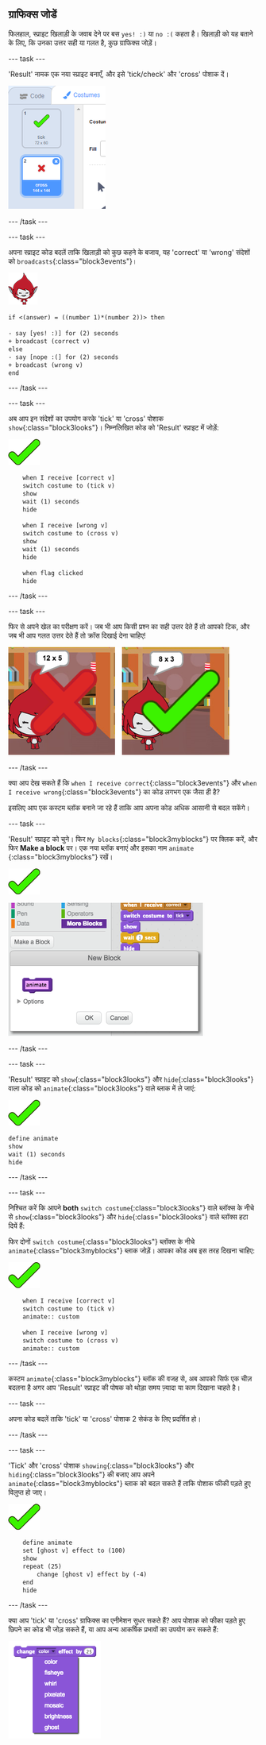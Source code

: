 ## ग्राफिक्स जोडें

फिलहाल, स्प्राइट खिलाड़ी के जवाब देने पर बस `yes! :)` या `no :(` कहता है। खिलाड़ी को यह बताने के लिए, कि उनका उत्तर सही या गलत है, कुछ ग्राफिक्स जोड़ें।

\--- task \---

'Result' नामक एक नया स्प्राइट बनाएँ, और इसे 'tick/check' और 'cross' पोशाक दें।

![स्प्राइट tick और cross पोशाक के साथ](images/brain-result.png)

\--- /task \---

\--- task \---

अपना स्प्राइट कोड बदलें ताकि खिलाड़ी को कुछ कहने के बजाय, यह 'correct' या 'wrong' संदेशों को `broadcasts`{:class="block3events"}।

![पात्र स्प्राइट](images/giga-sprite.png)

```blocks3
if <(answer) = ((number 1)*(number 2))> then

- say [yes! :)] for (2) seconds
+ broadcast (correct v)
else
- say [nope :(] for (2) seconds
+ broadcast (wrong v)
end
```

\--- /task \---

\--- task \---

अब आप इन संदेशों का उपयोग करके 'tick' या 'cross' पोशाक `show`{:class="block3looks"}। निम्नलिखित कोड को 'Result' स्प्राइट में जोड़ें:

![परिणाम स्प्राइट](images/result-sprite.png)

```blocks3
    when I receive [correct v]
    switch costume to (tick v)
    show
    wait (1) seconds
    hide

    when I receive [wrong v]
    switch costume to (cross v)
    show
    wait (1) seconds
    hide

    when flag clicked
    hide
```

\--- /task \---

\--- task \---

फिर से अपने खेल का परीक्षण करें। जब भी आप किसी प्रश्न का सही उत्तर देते हैं तो आपको टिक, और जब भी आप गलत उत्तर देते हैं तो क्रॉस दिखाई देना चाहिए!

![सही के लिए टिक, गलत उत्तर के लिए क्रॉस](images/brain-test-answer.png)

\--- /task \---

क्या आप देख सकते हैं कि `when I receive correct`{:class="block3events"} और `when I receive wrong`{:class="block3events"} का कोड लगभग एक जैसा ही है?

इसलिए आप एक कस्टम ब्लॉक बनाने जा रहे हैं ताकि आप अपना कोड अधिक आसानी से बदल सकेंगे।

\--- task \---

'Result' स्प्राइट को चुने। फिर `My blocks`{:class="block3myblocks"} पर क्लिक करें, और फिर **Make a block** पर। एक नया ब्लॉक बनाएं और इसका नाम `animate` {:class="block3myblocks"} रखें।

![परिणाम स्प्राइट](images/result-sprite.png)

![एक एनिमेट नामक ब्लाक बनाएँ](images/brain-animate-function.png)

\--- /task \---

\--- task \---

'Result' स्प्राइट को `show`{:class="block3looks"} और `hide`{:class="block3looks"} वाला कोड को `animate`{:class="block3looks"} वाले ब्लाक में ले जाएं:

![परिणाम स्प्राइट](images/result-sprite.png)

```blocks3
define animate
show
wait (1) seconds
hide
```

\--- /task \---

\--- task \---

निश्चित करें कि आपने **both** `switch costume`{:class="block3looks"} वाले ब्लॉक्स के नीचे से `show`{:class="block3looks"} और `hide`{:class="block3looks"} वाले ब्लॉक्स हटा दियें हैं:

फिर दोनों `switch costume`{:class="block3looks"} ब्लॉक्स के नीचे `animate`{:class="block3myblocks"} ब्लाक जोड़ें। आपका कोड अब इस तरह दिखना चाहिए:

![परिणाम स्प्राइट](images/result-sprite.png)

```blocks3
    when I receive [correct v]
    switch costume to (tick v)
    animate:: custom

    when I receive [wrong v]
    switch costume to (cross v)
    animate:: custom
```

\--- /task \---

कस्टम `animate`{:class="block3myblocks"} ब्लॉक की वजह से, अब आपको सिर्फ एक चीज़ बदलना है अगर आप 'Result' स्प्राइट की पोषक को थोड़ा समय ज़्यादा या काम दिखाना चाहते है।

\--- task \---

अपना कोड बदलें ताकि 'tick' या 'cross' पोशाक 2 सेकंड के लिए प्रदर्शित हो।

\--- /task \---

\--- task \---

'Tick' और 'cross' पोशाक `showing`{:class="block3looks"} और `hiding`{:class="block3looks"} की बजाए आप अपने `animate`{:class="block3myblocks"} ब्लाक को बदल सकते हैं ताकि पोशाक फीकी पड़ते हुए विलुप्त हो जाए।

![परिणाम स्प्राइट](images/result-sprite.png)

```blocks3
    define animate
    set [ghost v] effect to (100)
    show
    repeat (25)
        change [ghost v] effect by (-4)
    end
    hide
```

\--- /task \---

क्या आप 'tick' या 'cross' ग्राफिक्स का एनीमेशन सुधर सकते हैं? आप पोशाक को फीका पड़ते हुए छिपने का कोड भी जोड़ सकते हैं, या आप अन्य आकर्षिक प्रभावों का उपयोग कर सकते हैं:

![स्क्रीनशॉट](images/brain-effects.png)